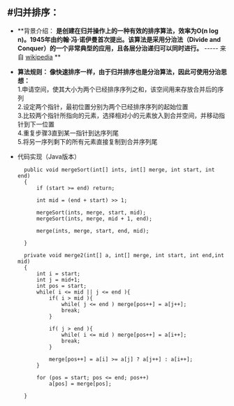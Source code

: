 #归并排序：
---
* **背景介绍： **是创建在归并操作上的一种有效的排序算法，效率为O(n log n)。1945年由约翰·冯·诺伊曼首次提出。该算法是采用分治法（Divide and Conquer）的一个非常典型的应用，且各层分治递归可以同时进行。** ----- 来自 [wikipedia](https://zh.wikipedia.org/wiki/%E5%BD%92%E5%B9%B6%E6%8E%92%E5%BA%8F)  **
* **算法规则： 像快速排序一样，由于归并排序也是分治算法，因此可使用分治思想：**<br> 1.申请空间，使其大小为两个已经排序序列之和，该空间用来存放合并后的序列<br> 2.设定两个指针，最初位置分别为两个已经排序序列的起始位置 <br> 3.比较两个指针所指向的元素，选择相对小的元素放入到合并空间，并移动指针到下一位置 <br> 4.重复步骤3直到某一指针到达序列尾  <br> 5.将另一序列剩下的所有元素直接复制到合并序列尾

* 代码实现（Java版本）
        
        public void mergeSort(int[] ints, int[] merge, int start, int end) 
        {
        	if (start >= end) return;
    		
    		int mid = (end + start) >> 1;
    		
    		mergeSort(ints, merge, start, mid);
    		mergeSort(ints, merge, mid + 1, end);
    
    		merge(ints, merge, start, end, mid);

	    }
        
        private void merge2(int[] a, int[] merge, int start, int end,int mid) 
        {
        	int i = start;
    		int j = mid+1;
    		int pos = start;
    		while( i <= mid || j <= end ){
    			if( i > mid ){
    				while( j <= end ) merge[pos++] = a[j++];
    				break;
    			}
    			
    			if( j > end ){
    				while( i <= mid ) merge[pos++] = a[i++];
    				break;
    			}
    			
    			merge[pos++] = a[i] >= a[j] ? a[j++] : a[i++];
    		}
    		
    		for (pos = start; pos <= end; pos++)
    			a[pos] = merge[pos];
		
	    }